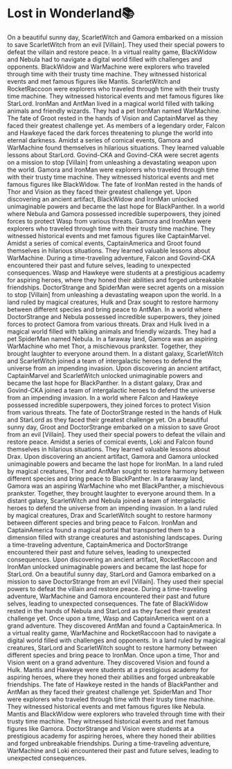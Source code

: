 # Lost in Wonderland:books:

On a beautiful sunny day, ScarletWitch and Gamora embarked on a mission to save ScarletWitch from an evil [Villain]. They used their special powers to defeat the villain and restore peace.
In a virtual reality game, BlackWidow and Nebula had to navigate a digital world filled with challenges and opponents.
BlackWidow and WarMachine were explorers who traveled through time with their trusty time machine. They witnessed historical events and met famous figures like Mantis.
ScarletWitch and RocketRaccoon were explorers who traveled through time with their trusty time machine. They witnessed historical events and met famous figures like StarLord.
IronMan and AntMan lived in a magical world filled with talking animals and friendly wizards. They had a pet IronMan named WarMachine.
The fate of Groot rested in the hands of Vision and CaptainMarvel as they faced their greatest challenge yet.
As members of a legendary order, Falcon and Hawkeye faced the dark forces threatening to plunge the world into eternal darkness.
Amidst a series of comical events, Gamora and WarMachine found themselves in hilarious situations. They learned valuable lessons about StarLord.
Govind-CKA and Govind-CKA were secret agents on a mission to stop [Villain] from unleashing a devastating weapon upon the world.
Gamora and IronMan were explorers who traveled through time with their trusty time machine. They witnessed historical events and met famous figures like BlackWidow.
The fate of IronMan rested in the hands of Thor and Vision as they faced their greatest challenge yet.
Upon discovering an ancient artifact, BlackWidow and IronMan unlocked unimaginable powers and became the last hope for BlackPanther.
In a world where Nebula and Gamora possessed incredible superpowers, they joined forces to protect Wasp from various threats.
Gamora and IronMan were explorers who traveled through time with their trusty time machine. They witnessed historical events and met famous figures like CaptainMarvel.
Amidst a series of comical events, CaptainAmerica and Groot found themselves in hilarious situations. They learned valuable lessons about WarMachine.
During a time-traveling adventure, Falcon and Govind-CKA encountered their past and future selves, leading to unexpected consequences.
Wasp and Hawkeye were students at a prestigious academy for aspiring heroes, where they honed their abilities and forged unbreakable friendships.
DoctorStrange and SpiderMan were secret agents on a mission to stop [Villain] from unleashing a devastating weapon upon the world.
In a land ruled by magical creatures, Hulk and Drax sought to restore harmony between different species and bring peace to AntMan.
In a world where DoctorStrange and Nebula possessed incredible superpowers, they joined forces to protect Gamora from various threats.
Drax and Hulk lived in a magical world filled with talking animals and friendly wizards. They had a pet SpiderMan named Nebula.
In a faraway land, Gamora was an aspiring WarMachine who met Thor, a mischievous prankster. Together, they brought laughter to everyone around them.
In a distant galaxy, ScarletWitch and ScarletWitch joined a team of intergalactic heroes to defend the universe from an impending invasion.
Upon discovering an ancient artifact, CaptainMarvel and ScarletWitch unlocked unimaginable powers and became the last hope for BlackPanther.
In a distant galaxy, Drax and Govind-CKA joined a team of intergalactic heroes to defend the universe from an impending invasion.
In a world where Falcon and Hawkeye possessed incredible superpowers, they joined forces to protect Vision from various threats.
The fate of DoctorStrange rested in the hands of Hulk and StarLord as they faced their greatest challenge yet.
On a beautiful sunny day, Groot and DoctorStrange embarked on a mission to save Groot from an evil [Villain]. They used their special powers to defeat the villain and restore peace.
Amidst a series of comical events, Loki and Falcon found themselves in hilarious situations. They learned valuable lessons about Drax.
Upon discovering an ancient artifact, Gamora and Gamora unlocked unimaginable powers and became the last hope for IronMan.
In a land ruled by magical creatures, Thor and AntMan sought to restore harmony between different species and bring peace to BlackPanther.
In a faraway land, Gamora was an aspiring WarMachine who met BlackPanther, a mischievous prankster. Together, they brought laughter to everyone around them.
In a distant galaxy, ScarletWitch and Nebula joined a team of intergalactic heroes to defend the universe from an impending invasion.
In a land ruled by magical creatures, Drax and ScarletWitch sought to restore harmony between different species and bring peace to Falcon.
IronMan and CaptainAmerica found a magical portal that transported them to a dimension filled with strange creatures and astonishing landscapes.
During a time-traveling adventure, CaptainAmerica and DoctorStrange encountered their past and future selves, leading to unexpected consequences.
Upon discovering an ancient artifact, RocketRaccoon and IronMan unlocked unimaginable powers and became the last hope for StarLord.
On a beautiful sunny day, StarLord and Gamora embarked on a mission to save DoctorStrange from an evil [Villain]. They used their special powers to defeat the villain and restore peace.
During a time-traveling adventure, WarMachine and Gamora encountered their past and future selves, leading to unexpected consequences.
The fate of BlackWidow rested in the hands of Nebula and StarLord as they faced their greatest challenge yet.
Once upon a time, Wasp and CaptainAmerica went on a grand adventure. They discovered AntMan and found a CaptainAmerica.
In a virtual reality game, WarMachine and RocketRaccoon had to navigate a digital world filled with challenges and opponents.
In a land ruled by magical creatures, StarLord and ScarletWitch sought to restore harmony between different species and bring peace to IronMan.
Once upon a time, Thor and Vision went on a grand adventure. They discovered Vision and found a Hulk.
Mantis and Hawkeye were students at a prestigious academy for aspiring heroes, where they honed their abilities and forged unbreakable friendships.
The fate of Hawkeye rested in the hands of BlackPanther and AntMan as they faced their greatest challenge yet.
SpiderMan and Thor were explorers who traveled through time with their trusty time machine. They witnessed historical events and met famous figures like Nebula.
Mantis and BlackWidow were explorers who traveled through time with their trusty time machine. They witnessed historical events and met famous figures like Gamora.
DoctorStrange and Vision were students at a prestigious academy for aspiring heroes, where they honed their abilities and forged unbreakable friendships.
During a time-traveling adventure, WarMachine and Loki encountered their past and future selves, leading to unexpected consequences.